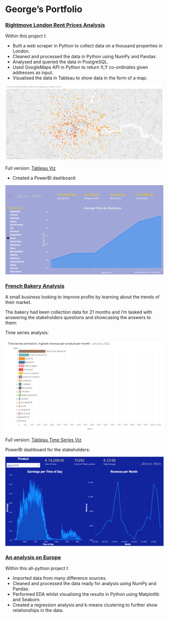 # George’s Portfolio

### [Rightmove London Rent Prices Analysis](https://github.com/georgehorgan/Rightmove-properties)

Within this project I:

- Built a web scraper in Python to collect data on a thousand properties in London.
- Cleaned and processed the data in Python using NumPy and Pandas.
- Analysed and queried the data in PostgreSQL.
- Used GoogleMaps API in Python to return X,Y co-ordinates given addresses as input.
- Visualised the data in Tableau to show data in the form of a map:

![](https://github.com/georgehorgan/DataAnalyticsPortfolio/blob/main/images/main_img1.png)

Full version: [Tableau Viz](https://public.tableau.com/app/profile/george.horgan/viz/LondonpropertiesfromRightmovefilteredbypricepermonth/Sheet1)

- Created a PowerBI dashboard:

![](https://github.com/georgehorgan/DataAnalyticsPortfolio/blob/main/images/main_img2.png)

### [French Bakery Analysis](https://github.com/georgehorgan/French_Bakery)

A small business looking to improve profits by learning about the trends of their market. 

The bakery had been collection data for 21 months and I’m tasked with answering the stakeholders questions and showcasing the answers to them:

Time series analysis:

![](https://github.com/georgehorgan/DataAnalyticsPortfolio/blob/main/images/main_img3.png)

Full version: [Tableau Time Series Viz](https://public.tableau.com/app/profile/george.horgan/viz/French_bakery_series/TimeSeries)

PowerBI dashboard for the stakeholders:

![](https://github.com/georgehorgan/DataAnalyticsPortfolio/blob/main/images/main_img4.png)

### [An analysis on Europe](https://github.com/georgehorgan/Europe-Project)

Within this all-python project I:

- Imported data from many difference sources.
- Cleaned and processed the data ready for analysis using NumPy and Pandas.
- Performed EDA whilst visualising the results in Python using Matplotlib and Seaborn.
- Created a regression analysis and k-means clustering to further show relationships in the data.
